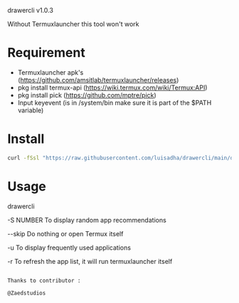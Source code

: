 
drawercli v1.0.3

Without Termuxlauncher this tool won't work

# Requirement

* Termuxlauncher apk's (https://github.com/amsitlab/termuxlauncher/releases)
* pkg install termux-api (https://wiki.termux.com/wiki/Termux:API)
* pkg install pick (https://github.com/mptre/pick)
* Input keyevent (is in /system/bin make sure it is part of the $PATH variable)


# Install

```sh
curl -fSsl "https://raw.githubusercontent.com/luisadha/drawercli/main/drawercli" -o ~/.local/bin/drawercli && chmod +x ~/.local/bin/drawercli
```


# Usage

drawercli 

-S NUMBER               To display random app recommendations

--skip                  Do nothing or open Termux itself

-u                      To display frequently used applications

-r                      To refresh the app list, it will run termuxlauncher itself
```

Thanks to contributor :

@Zaedstudios
